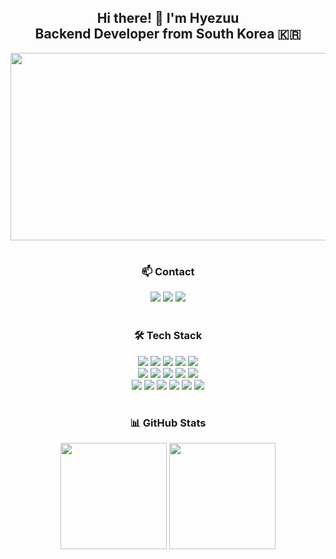 <div align="center"> 

## Hi there! 👋 I'm Hyezuu <br> Backend Developer from South Korea 🇰🇷

<a href="https://www.gitanimals.org/en_US?utm_medium=image&utm_source=hyezuu&utm_content=farm">
<img src="https://render.gitanimals.org/farms/hyezuu" width="600" height="300"/>
</a>

#

### 📫 Contact
<div align="center">
 <a href="https://blog.naver.com/hyezuuu">
   <img src="https://img.shields.io/badge/Naver Blog-03C75A?style=flat-square&logo=Naver&logoColor=white"/></a>
 <a href="https://balsam-whimsey-5e7.notion.site/TIL-7c1dec2a0f61473aa93a4ee9811243e8?pvs=74">
   <img src="https://img.shields.io/badge/Notion-000000?style=flat-square&logo=Notion&logoColor=white"/></a>
 <a href="https://velog.io/@hyezuu/posts">
   <img src="https://img.shields.io/badge/Velog(이사중!)-20C997?style=flat-square&logo=Velog&logoColor=white"/></a>
</div>
<br>

### 🛠️ Tech Stack
<p>
<img src="https://img.shields.io/badge/Java-007396?style=flat-square&logo=Java&logoColor=white"/>
<img src="https://img.shields.io/badge/Spring-6DB33F?style=flat-square&logo=Spring&logoColor=white"/>
<img src="https://img.shields.io/badge/Spring Boot-6DB33F?style=flat-square&logo=Spring Boot&logoColor=white"/>
<img src="https://img.shields.io/badge/Spring Data JPA-6DB33F?style=flat-square&logo=Spring&logoColor=white"/>
<img src="https://img.shields.io/badge/Spring Security-6DB33F?style=flat-square&logo=Spring Security&logoColor=white"/>
<br>
<img src="https://img.shields.io/badge/MySQL-4479A1?style=flat-square&logo=MySQL&logoColor=white"/>
<img src="https://img.shields.io/badge/Redis-DC382D?style=flat-square&logo=Redis&logoColor=white"/>
<img src="https://img.shields.io/badge/HTML5-E34F26?style=flat-square&logo=HTML5&logoColor=white"/>
<img src="https://img.shields.io/badge/CSS3-1572B6?style=flat-square&logo=CSS3&logoColor=white"/>
<img src="https://img.shields.io/badge/JavaScript-F7DF1E?style=flat-square&logo=JavaScript&logoColor=black"/>
<br>
<img src="https://img.shields.io/badge/Thymeleaf-005F0F?style=flat-square&logo=Thymeleaf&logoColor=white"/>
<img src="https://img.shields.io/badge/AWS-232F3E?style=flat-square&logo=Amazon AWS&logoColor=white"/>
<img src="https://img.shields.io/badge/Docker-2496ED?style=flat-square&logo=Docker&logoColor=white"/>
<img src="https://img.shields.io/badge/Git-F05032?style=flat-square&logo=Git&logoColor=white"/>
<img src="https://img.shields.io/badge/GitHub-181717?style=flat-square&logo=GitHub&logoColor=white"/>
<img src="https://img.shields.io/badge/IntelliJ IDEA-000000?style=flat-square&logo=IntelliJ IDEA&logoColor=white"/>
</p>

#

### 📊 GitHub Stats
<img src="https://github-readme-stats.vercel.app/api?username=hyezuu&show_icons=true&theme=omni" height="170"/>
<img src="https://github-readme-stats.vercel.app/api/top-langs/?username=hyezuu&layout=compact&theme=omni" height="170"/>
<br>
</div>

